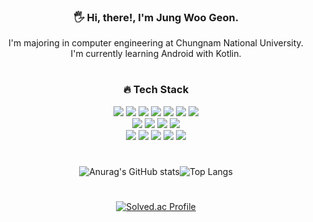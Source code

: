 <div align="center">
  
### 🖐 Hi, there!, I'm Jung Woo Geon.
  I'm majoring in computer engineering at Chungnam National University. <br>
  I'm currently learning Android with Kotlin.
  
#
  
### 🔥 Tech Stack
<img src="https://img.shields.io/badge/Android-3DDC84?style=flat&logo=Android&logoColor=FFFFFF"> <img src="https://img.shields.io/badge/Kotlin-7F52FF?style=flat&logo=Kotlin&logoColor=FFFFFF"/> <img src="https://img.shields.io/badge/java-007396?style=flat&logo=java&logoColor=FFFFFF"> 
<img src="https://img.shields.io/badge/Python-3776AB?style=flat&logo=Python&logoColor=FFFFFF">
<img src="https://img.shields.io/badge/HTML-E34F26?style=flat&logo=HTML5&logoColor=FFFFFF"> <img src="https://img.shields.io/badge/CSS3-1572B6?style=flat&logo=CSS3&logoColor=FFFFFF"> <img src="https://img.shields.io/badge/JavaScript-F7DF1E?style=flat&logo=JavaScript&logoColor=FFFFFF"> <br>
[<img src="https://img.shields.io/badge/GitHub-181717?style=flat&logo=GitHub&logoColor=FFFFFF">](https://github.com/JungWooGeon) [<img src="https://img.shields.io/badge/Notion-000000?style=flat&logo=Notion&logoColor=FFFFFF">](https://jungwoogeon.notion.site/59c8c9040c66467387cca0f9c2833b98?pvs=4) [<img src="https://img.shields.io/badge/Velog-20C997?style=flat&logo=Velog&logoColor=FFFFFF">](https://velog.io/@pass) <img src="https://img.shields.io/badge/Figma-F24E1E?style=flat&logo=Figma&logoColor=FFFFFF"> <br>
<img src="https://img.shields.io/badge/Slack-4A154B?style=flat&logo=Slack&logoColor=FFFFFF"> <img src="https://img.shields.io/badge/Confluence-172B4D?style=flat&logo=Confluence&logoColor=FFFFFF"> <img src="https://img.shields.io/badge/Jira-0052CC?style=flat&logo=Jira&logoColor=FFFFFF"> <img src="https://img.shields.io/badge/Jenkins-D24939?style=flat&logo=Jenkins&logoColor=FFFFFF"> <img src="https://img.shields.io/badge/SonarQube-4E9BCD?style=flat&logo=SonarQube&logoColor=FFFFFF">

#

![Anurag's GitHub stats](https://github-readme-stats.vercel.app/api?username=JungWooGeon&show_icons=true&theme=radical)![Top Langs](https://github-readme-stats.vercel.app/api/top-langs/?username=JungWooGeon&layout=compact&theme=radical)
<!-- synthwave -->
  
# 

[![Solved.ac Profile](http://mazassumnida.wtf/api/v2/generate_badge?boj=belif)](https://solved.ac/belif/)
  
</div>

<!--
**JungWooGeon/JungWooGeon** is a ✨ _special_ ✨ repository because its `README.md` (this file) appears on your GitHub profile.

Here are some ideas to get you started:

- 🔭 I’m currently working on ...
- 🌱 I’m currently learning ...
- 👯 I’m looking to collaborate on ...
- 🤔 I’m looking for help with ...
- 💬 Ask me about ...
- 📫 How to reach me: ...
- 😄 Pronouns: ...
- ⚡ Fun fact: ...
- 👋 Hi there 

https://eunhee-programming.tistory.com/239
https://velog.io/@gomdorij/Github%EA%B9%83%ED%97%88%EB%B8%8C-%ED%94%84%EB%A1%9C%ED%95%84-%EA%BE%B8%EB%AF%B8%EA%B8%B0
https://simpleicons.org/?q=sass
-->
